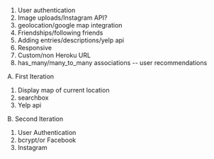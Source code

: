 1. User authentication
2. Image uploads/Instagram API?
3. geolocation/google map integration
4. Friendships/following friends
5. Adding entries/descriptions/yelp api
6. Responsive
7. Custom/non Heroku URL
8. has_many/many_to_many associations -- user  recommendations

A. First Iteration
   1. Display map of current location
   2. searchbox
   3. Yelp api

B. Second Iteration
   1. User Authentication
   2. bcrypt/or Facebook
   3. Instagram
